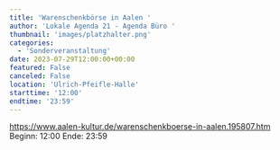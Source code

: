 ```yaml
---
title: 'Warenschenkbörse in Aalen '
author: 'Lokale Agenda 21 - Agenda Büro '
thumbnail: 'images/platzhalter.png'
categories:
  - 'Sonderveranstaltung'
date: 2023-07-29T12:00:00+00:00
featured: False
canceled: False
location: 'Ulrich-Pfeifle-Halle'
starttime: '12:00'
endtime: '23:59'
---
```

https://www.aalen-kultur.de/warenschenkboerse-in-aalen.195807.htm
Beginn: 12:00
 Ende: 23:59